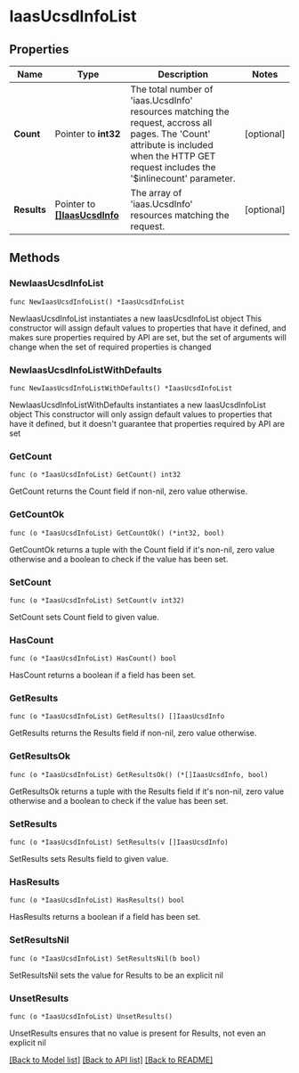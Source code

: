# IaasUcsdInfoList

## Properties

Name | Type | Description | Notes
------------ | ------------- | ------------- | -------------
**Count** | Pointer to **int32** | The total number of &#39;iaas.UcsdInfo&#39; resources matching the request, accross all pages. The &#39;Count&#39; attribute is included when the HTTP GET request includes the &#39;$inlinecount&#39; parameter. | [optional] 
**Results** | Pointer to [**[]IaasUcsdInfo**](IaasUcsdInfo.md) | The array of &#39;iaas.UcsdInfo&#39; resources matching the request. | [optional] 

## Methods

### NewIaasUcsdInfoList

`func NewIaasUcsdInfoList() *IaasUcsdInfoList`

NewIaasUcsdInfoList instantiates a new IaasUcsdInfoList object
This constructor will assign default values to properties that have it defined,
and makes sure properties required by API are set, but the set of arguments
will change when the set of required properties is changed

### NewIaasUcsdInfoListWithDefaults

`func NewIaasUcsdInfoListWithDefaults() *IaasUcsdInfoList`

NewIaasUcsdInfoListWithDefaults instantiates a new IaasUcsdInfoList object
This constructor will only assign default values to properties that have it defined,
but it doesn't guarantee that properties required by API are set

### GetCount

`func (o *IaasUcsdInfoList) GetCount() int32`

GetCount returns the Count field if non-nil, zero value otherwise.

### GetCountOk

`func (o *IaasUcsdInfoList) GetCountOk() (*int32, bool)`

GetCountOk returns a tuple with the Count field if it's non-nil, zero value otherwise
and a boolean to check if the value has been set.

### SetCount

`func (o *IaasUcsdInfoList) SetCount(v int32)`

SetCount sets Count field to given value.

### HasCount

`func (o *IaasUcsdInfoList) HasCount() bool`

HasCount returns a boolean if a field has been set.

### GetResults

`func (o *IaasUcsdInfoList) GetResults() []IaasUcsdInfo`

GetResults returns the Results field if non-nil, zero value otherwise.

### GetResultsOk

`func (o *IaasUcsdInfoList) GetResultsOk() (*[]IaasUcsdInfo, bool)`

GetResultsOk returns a tuple with the Results field if it's non-nil, zero value otherwise
and a boolean to check if the value has been set.

### SetResults

`func (o *IaasUcsdInfoList) SetResults(v []IaasUcsdInfo)`

SetResults sets Results field to given value.

### HasResults

`func (o *IaasUcsdInfoList) HasResults() bool`

HasResults returns a boolean if a field has been set.

### SetResultsNil

`func (o *IaasUcsdInfoList) SetResultsNil(b bool)`

 SetResultsNil sets the value for Results to be an explicit nil

### UnsetResults
`func (o *IaasUcsdInfoList) UnsetResults()`

UnsetResults ensures that no value is present for Results, not even an explicit nil

[[Back to Model list]](../README.md#documentation-for-models) [[Back to API list]](../README.md#documentation-for-api-endpoints) [[Back to README]](../README.md)



